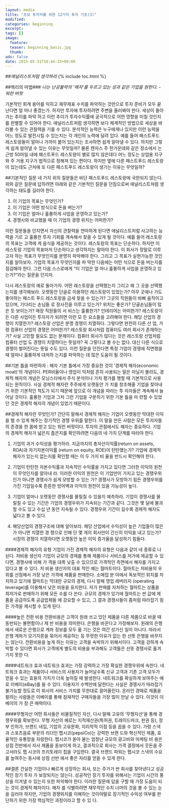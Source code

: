 ```yaml
---
layout: media
title: "초보 투자자를 위한 12가지 투자 기초(3)"
modified:
categories: beginning
excerpt:
tags: []
image:
  feature: 
  teaser: beginning_basic.jpg
  thumb:
ads: false
date: 2015-05-31T16:44:33+09:00
---
```

##*애널리스트처럼 생각하라*
{% include toc.html %}

##복리의 마법###
*나는 난공불락의 ‘해자’를 두르고 있는 성과 같은 기업을 원한다. - 워런 버핏*

기본적인 회계 용어를 익히고 재무제표 수치를 파악하는 것만으로 투자 준비가 모두 끝난다면 얼
마나 좋겠는가. 하지만 투자에 투자하려면 주변을 둘러봐야 한다. 세상이 돌아가는 추이를 파악
하고 이런 추이가 투자수익률에 궁극적으로 어떤 영향을 미칠 것인지를 판별할 수 있어야 한다.
애널리스트처럼 생각하면 보다 체계적인 방법으로 세상을 바라볼 수 있는 관찰력을 기를 수 있다.
분석적인 능력은 누구에게나 있지만 이런 능력을 어느 정도로 발전시킬 수 있는지는 각 개인의
노력에 달려 있다.
예를 들어 패스트푸드 레스토랑들이 얼마나 가까이 붙어 있는지는 조사하면 쉽게 알아낼 수 있다.
하지만 그렇게 쉽게 알아낼 수 있는 이유는 무엇일까? 물론 캔자스 주 한가운데와 같은 장소에서
는 근방 50마일 내에 패스트푸드 레스토랑이 별로 많지 않은데다 어느 정도는 상업용 지구와 주
거용 지구가 법적으로 정해져 있는 편이다. 하지만 옆에 다른 패스트푸드 레스토랑이 있는데도
근처에 또 다른 패스트푸드 레스토랑이 생기는 이유는 무엇일까?

##기본적인 질문 네 가지
위의 질문들은 비단 패스트푸드 레스토랑에 국한되지 않는다. 위와 같은 질문에 답하려면 아래와
같은 기본적인 질문을 던짐으로써 애널리스트처럼 생각하는 태도를 길러야 한다.

1. 이 기업의 목표는 무엇인가?
2. 이 기업은 어떤 방식으로 돈을 버는가?
3. 이 기업은 얼마나 훌륭하게 사업을 운영하고 있는가?
4. 경쟁사와 비교했을 때 이 기업의 경쟁 위치는 어떠한가?

이런 질문들을 던지면서 자신의 관찰력을 연마하게 된다면 애널리스트처럼 사고하는 능력을 기르
고 훌륭한 투자 기회를 계속해서 찾을 수 있게 될 것이다. 예를 들어 레스토랑의 목표는 고객에
게 음식을 제공하는 것이다. 레스토랑의 목표는 단순하다. 하지만 이 레스토랑 기업의 목표마저
단순하다고 생각하지는 말아야 한다. 이 회사가 정말로 이루고자 하는 목표가 무엇인지를 분명히
파악해야 한다. 그리고 그 목표가 실현가능한 것인지를 알아보자. 기업의 목표가 무엇인지를 파
악한 다음에는 어떤 식으로 돈을 버는지를 점검해야 한다. 그런 다음 스스로에게 “이 기업은 얼
마나 훌륭하게 사업을 운영하고 있는가?”라는 질문을 던지자. 

다시 레스토랑의 예로 돌아가자. 어떤 레스토랑을 선택했는지 그리고 왜 그 곳을 선택했는지를
생각해보라. 오랫동안 단골로 이용하던 레스토랑이 있었는가? 아무 곳에나 가도 좋아하는 패스트
푸드 레스토랑을 금세 찾을 수 있는가? 그곳의 직원들이 바삐 움직이고 있으며, 기다리는 손님들
로 장사진을 이루고 있는가? 위치는 좋은가? 단골손님들이 많은 듯 보이는가? 매장 직원들의 서
비스는 훌륭한가? 인테리어는 어떠한가? 레스토랑이든 다른 사업이든 투자자가 되려면 이런 모
든 요소들을 고려해야 한다.
해당 산업의 경쟁이 치열한가? 레스토랑 산업은 분명 경쟁이 치열하다. 그렇다면 완전히 다른 산
업, 가령 컴퓨터 산업의 경쟁은 어떠한가? 레스토랑 회사처럼 컴퓨터도 여러 회사가 존재하는가?
사실 고민할 필요도 없는 문제이다. 컴퓨터 회사가 많다는 것은 레스토랑 산업처럼 컴퓨터 산업
도 경쟁이 치열하다는 뜻일까? 꼭 그렇다고 볼 수는 없다. 대신 다른 식으로 경쟁이 벌어진다는
뜻일 수도 있다. 이런 질문을 던진다면 특정 기업이 경쟁에 직면했을 때 얼마나 훌륭하게 대처하
는지를 파악하는 데 많은 도움이 될 것이다.

##기본 틀을 마련하자 : 해자
기본 틀에서 가장 중요한 것이 ‘경제적 해자(economic moat)'의 개념이다. PER비율이나 영업이
익처럼 흔히 사용되는 말은 아닐지 몰라도, 경제적 해자의 개념은 모닝스타에서 주식 분석이나
가치 평가를 행할 때 기본적으로 사용되는 원칙이다. 사실 경제적 해자란 주주에게 오랫동안 가
치를 창조해줄 기업을 찾아내기 위한 기본적인 척도가 되기 때문에 앞으로 이 개념을 따라는 투
자자들은 계속해서 늘어날 것이다. 훌륭한 기업과 그저 그런 기업을 구분하기 위한 기본 틀을 마
련할 수 있었던 것은 경제적 해자의 개념이 있었기 때문이다.

##경제적 해자란 무엇인가?
간단히 말해서 경제적 해자는 기업이 오랫동안 막대한 이익을 벌 수 있게 해주는 장기적인 경쟁
우위를 말한다. 이 말을 만든 사람은 모든 투자자들의 존경을 한 몸에 받고 있는 워런 버핏이다.
투자의 관점에서도 해자는 중요하다. 기업의 경제적 해자가 넓은지 좁은지를 확인하려면 다음의
네 가지 단계를 따라야 한다. 

1. 기업의 과거 수익성을 평가하라. 지금까지의 총자산이익률(return on assets, ROA)과 자기자본이익률
(return on equity, ROE)이 탄탄했는가? 기업에 경제적 해자가 있는지 없는지를 확인할 때는 이 두 가지 비
율을 반드시 확인해야 한다.

2. 기업이 탄탄한 자본수익률과 지속적인 수익률을 가지고 있다면 그러한 이익의 원천이 무엇인지를 알아내
라. 이러한 이익의 원천은 이 기업만이 가지고 있는 경쟁우위인가 아니면 경쟁사가 쉽게 모방할 수 있는
가? 경쟁사가 모방하기 힘든 경쟁우위를 가진 기업일수록 튼튼한 방어벽과 이익의 원천이 있을 가능성이
높다.

3. 기업이 얼마나 오랫동안 경쟁사를 물릴칠 수 있을지 예측하라. 기업이 경쟁사를 물릴칠 수 있는 기간은
기업의 경쟁우위가 지속되는 기간과 같다. 그것은 몇 달에 불과할 수도 있고 수십 년 동안 지속될 수 있다.
경쟁우위 기간이 길수록 경제적 해자도 넓다고 볼 수 있다.

4. 해당산업의 경쟁구조에 대해 알아보라. 해당 산업에서 수익성이 높은 기업들이 많은가 아니면 치열한 경
쟁으로 인해 단 몇 개의 회사만이 간신히 이익을 내고 있는가? 시장의 경쟁이 치열하다면 오랫동안 높은 이익 증가율을 달성하기 힘들다. 

####경제적 해자의 유형
기업이 가진 경제적 해자의 유형은 다음과 같이 네 종류로 나뉜다.
저비용 생산자 기업이 규모의 경제를 통해 제품이나 서비스를 저가에 제공할 수 있다면, 경쟁사에 비해 가
격을 대폭 낮출 수 있으므로 가격적인 측면에서 해자를 가지고 있다고 볼 수 있다. 저 비용 생산자의 대표
적인 예는 월마트이다. 월마트는 저비용의 우위를 선점해서 가장 낮은 가격에 제품을 판매한다. 소매업 분
야에서 독보적인 위치를 차지하고 있기에 월마트는 막대한 규모의 경제, 다시 말해 영업 레버리지
(operating leverage)를 이용해서 낮은 비용을 유지한다. 저가 판매를 자처하는 월마트는 상품을 최저가로
판매하기 위해 모든 수를 다 쓴다. 규모의 경제가 있기에 월마트는 싼 값에 제품을 공급하도록 공급업체들
에 강요할 수 있고, 그 결과 경쟁사들이 좀처럼 따라잡기 힘든 가격을 제시할 수 있게 된다.

####높은 전환 비용
전환비용은 고객이 원래 쓰고 있던 제품을 다른 제품으로 바꿀 때 동반되는 불편함이나 제
반 비용을 의미한다. 은행을 바꾼다고 가정해보자. 원래의 은행에서 새로운 은행으로 계좌 정보를 모두 옮
기는 것은 여간 성가신 일이 아니다. 따라서 은행 계좌가 모기지론을 묶어서 제공하는 등 뚜렷한 이유가
없는 한 선뜻 은행을 바꾸지는 않는다. 전환비용을 높게 하는 이유는 고객을 속박하기 위해서이다. 고객을
강하게 속박할 수 있다면 회사가 고객에게 별도의 비용을 부과해도 고객들은 선뜻 경쟁사로 옮겨가지 못한
다.

####네트워크 효과
네트워크 효과는 가장 강력하고 가장 확실한 경쟁우위에 속한다. 네트워크 효과는 제품이나
서비스의 사용자가 늘어날수록 신규 고객과 기존 고객 모두가 얻을 수 있는 효용의 가치가 더욱 높아질 때
발생한다. 네트워크를 확실하게 보여주는 예로 이베이(eBay)를 들 수 있다. 이용자가 수백만에 달한다는
사실은 경쟁사가 따라잡기 불가능할 정도로 이 회사의 서비스 가치를 무한대로 끌어올린다. 온라인 경매로
제품을 팔려는 사람들은 이베이를 통해 잠재적인 구매자들을 가장 많이 만날 수 있다. 이것이 이베이의 가
장 큰 매력이다.

####무형자산
어떤 회사들은 비물질적인 자산, 다시 말해 고유의 ‘무형자산’을 통해 경쟁우위를 확보한다. 무형
자산의 예로는 지적재산권(특허권, 트레이드마크, 판권 등), 정부 인허가, 브랜드 네임, 기업의 고유문화,
지리학적 이점 등을 꼽을 수 있다. 가령 스낵과 스포츠음료 부문의 리더인 펩시코(pepsiCo)는 강력한 브랜
드와 혁신적인 제품, 효율적인 유통망을 자랑한다. 펩시코가 쏟아 붇는 엄청난 규모의 광고비와 마케팅 비
용은 상점 전반에서 자사 제품을 돋보이게 하고, 결과적으로 회사는 가격 결정에서 웃돈을 주고서라도 펩
시코의 프리토레이 칩을 구입한다. 결국 브랜드 파워는 펩시코 스낵의 수요를 높여주는 동시에 상점 선반
에서 좋은 자리를 얻을 수 있게 한다.

##결론
건실한 기업이나 빠르게 성장하는 회사, 또는 주가가 싼 회사를 찾아낸다고 성공적인 장기 투자
가 보장되지는 않는다. 성공적인 장기 투자를 위해서는 기업이 시간의 풍상을 이겨낼 수 있는지
또한 파악해야 한다. 이러한 질문에 답을 구할 때 가장 도움이 되는 것이 경제적 해자이다. 해자
를 식별하려면 재무적인 수치 너머의 것을 볼 수 있는 눈을 길러야 하지만, 기업의 경쟁위치를
이해하는 것이야말로 장기적인 수익성 여부를 판단하기 위한 가장 핵심적인 과정이라고 할 수 있
다. 
